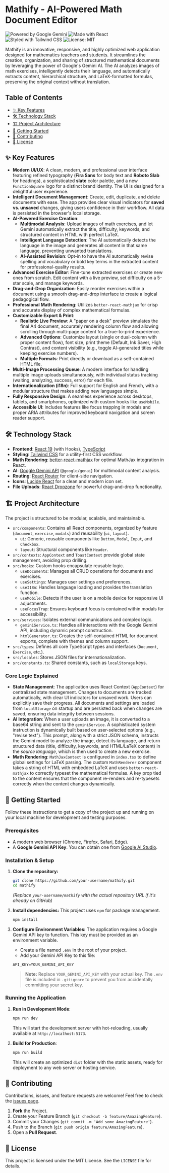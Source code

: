 # Mathify - AI-Powered Math Document Editor

![Powered by Google Gemini](https://img.shields.io/badge/Powered%20by-Google%20Gemini-4285F4?logo=google-gemini)
![Made with React](https://img.shields.io/badge/Made%20with-React-61DAFB?logo=react)
![Styled with Tailwind CSS](https://img.shields.io/badge/Styled%20with-Tailwind%20CSS-38B2AC?logo=tailwind-css)
![License: MIT](https://img.shields.io/badge/License-MIT-yellow.svg)

Mathify is an innovative, responsive, and highly optimized web application designed for mathematics teachers and students. It streamlines the creation, organization, and sharing of structured mathematical documents by leveraging the power of Google's Gemini AI. The AI analyzes images of math exercises, intelligently detects their language, and automatically extracts content, hierarchical structure, and LaTeX-formatted formulas, preserving the original context without translation.

<!-- Add a screenshot or GIF of your application here! -->
<!-- ![Mathify App Demo](https://path-to-your/demo.gif) -->

## Table of Contents
- [✨ Key Features](#-key-features)
- [🛠️ Technology Stack](#️-technology-stack)
- [🏗️ Project Architecture](#️-project-architecture)
- [🚀 Getting Started](#-getting-started)
- [🤝 Contributing](#-contributing)
- [📄 License](#-license)

## ✨ Key Features

- **Modern UI/UX**: A clean, modern, and professional user interface featuring refined typography (**Fira Sans** for body text and **Roboto Slab** for headings), a sophisticated **slate** color palette, and a new `FunctionSquare` logo for a distinct brand identity. The UI is designed for a delightful user experience.
- **Intelligent Document Management**: Create, edit, duplicate, and delete documents with ease. The app provides clear visual indicators for **saved vs. unsaved** changes, giving users confidence in their workflow. All data is persisted in the browser's local storage.
- **AI-Powered Exercise Creation**: 
  - **Multimodal Analysis**: Upload images of math exercises, and let Gemini automatically extract the title, difficulty, keywords, and structured content in HTML with perfect LaTeX.
  - **Intelligent Language Detection**: The AI automatically detects the language in the image and generates all content in that same language, preventing unwanted translations.
  - **AI-Assisted Revision**: Opt-in to have the AI automatically revise spelling and vocabulary or bold key terms in the extracted content for professional-quality results.
- **Advanced Exercise Editor**: Fine-tune extracted exercises or create new ones from scratch. Edit content with a live preview, set difficulty on a 5-star scale, and manage keywords.
- **Drag-and-Drop Organization**: Easily reorder exercises within a document using a smooth drag-and-drop interface to create a logical pedagogical flow.
- **Professional Math Rendering**: Utilizes `better-react-mathjax` for crisp and accurate display of complex mathematical formulas.
- **Customizable Export & Print**: 
    - **Realistic Live Preview**: A "paper on a desk" preview simulates the final A4 document, accurately rendering column flow and allowing scrolling through multi-page content for a true-to-print experience.
    - **Advanced Options**: Customize layout (single or dual-column with proper content flow), font size, print theme (Default, Ink Saver, High Contrast), and content visibility (e.g., toggle AI-generated titles while keeping exercise numbers).
    - **Multiple Formats**: Print directly or download as a self-contained HTML file.
- **Multi-Image Processing Queue**: A modern interface for handling multiple image uploads simultaneously, with individual status tracking (waiting, analyzing, success, error) for each file.
- **Internationalization (i18n)**: Full support for English and French, with a modular structure that makes adding new languages simple.
- **Fully Responsive Design**: A seamless experience across desktops, tablets, and smartphones, optimized with custom hooks like `useMobile`.
- **Accessible UI**: Includes features like focus trapping in modals and proper ARIA attributes for improved keyboard navigation and screen reader support.

## 🛠️ Technology Stack

- **Frontend**: [React 19](https://react.dev/) (with Hooks), [TypeScript](https://www.typescriptlang.org/)
- **Styling**: [Tailwind CSS](https://tailwindcss.com/) for a utility-first CSS workflow.
- **Math Rendering**: [better-react-mathjax](https://github.com/fast-reflexes/better-react-mathjax) for optimal MathJax integration in React.
- **AI**: [Google Gemini API](https://ai.google.dev/) (`@google/genai`) for multimodal content analysis.
- **Routing**: [React Router](https://reactrouter.com/) for client-side navigation.
- **Icons**: [Lucide React](https://lucide.dev/) for a clean and modern icon set.
- **File Uploads**: [React Dropzone](https://react-dropzone.js.org/) for powerful drag-and-drop functionality.

## 🏗️ Project Architecture

The project is structured to be modular, scalable, and maintainable.

- `src/components`: Contains all React components, organized by feature (`document`, `exercise`, `modals`) and reusability (`ui`, `layout`).
  - `ui`: Generic, reusable components like `Button`, `Modal`, `Input`, and `Checkbox`.
  - `layout`: Structural components like `Header`.
- `src/contexts`: `AppContext` and `ToastContext` provide global state management, avoiding prop drilling.
- `src/hooks`: Custom hooks encapsulate reusable logic.
  - `useDocuments`: Manages all CRUD operations for documents and exercises.
  - `useSettings`: Manages user settings and preferences.
  - `useI18n`: Handles language loading and provides the translation function.
  - `useMobile`: Detects if the user is on a mobile device for responsive UI adjustments.
  - `useFocusTrap`: Ensures keyboard focus is contained within modals for accessibility.
- `src/services`: Isolates external communications and complex logic.
  - `geminiService.ts`: Handles all interactions with the Google Gemini API, including dynamic prompt construction.
  - `htmlGenerator.ts`: Creates the self-contained HTML for document exports, complete with themes and column support.
- `src/types`: Defines all core TypeScript types and interfaces (`Document`, `Exercise`, etc.).
- `src/locales`: Stores JSON files for internationalization.
- `src/constants.ts`: Shared constants, such as `localStorage` keys.

### Core Logic Explained

- **State Management**: The application uses React Context (`AppContext`) for centralized state management. Changes to documents are tracked automatically, with clear UI indicators for unsaved work. Users can explicitly save their progress. All documents and settings are loaded from `localStorage` on startup and are persisted back when changes are saved, ensuring data integrity between sessions.
- **AI Integration**: When a user uploads an image, it is converted to a base64 string and sent to the `geminiService`. A sophisticated system instruction is dynamically built based on user-selected options (e.g., "revise text"). This prompt, along with a strict JSON schema, instructs the Gemini model to analyze the image, detect its language, and return structured data (title, difficulty, keywords, and HTML/LaTeX content) in the *source language*, which is then used to create a new exercise.
- **Math Rendering**: `MathJaxContext` is configured in `index.tsx` to define global settings for LaTeX parsing. The custom `MathRenderer` component takes a string of HTML with embedded LaTeX and uses `better-react-mathjax` to correctly typeset the mathematical formulas. A key prop tied to the content ensures that the component re-renders and re-typesets correctly when the content changes dynamically.

## 🚀 Getting Started

Follow these instructions to get a copy of the project up and running on your local machine for development and testing purposes.

### Prerequisites

- A modern web browser (Chrome, Firefox, Safari, Edge).
- A **Google Gemini API Key**. You can obtain one from [Google AI Studio](https://makersuite.google.com/app/apikey).

### Installation & Setup

1.  **Clone the repository:**
    ```bash
    git clone https://github.com/your-username/mathify.git
    cd mathify
    ```
    *(Replace `your-username/mathify` with the actual repository URL if it's already on GitHub)*

2.  **Install dependencies:**
    This project uses `npm` for package management.
    ```bash
    npm install
    ```

3.  **Configure Environment Variables:**
    The application requires a Google Gemini API key to function. This key must be provided as an environment variable.
    - Create a file named `.env` in the root of your project.
    - Add your Gemini API Key to this file:
    ```
    API_KEY=YOUR_GEMINI_API_KEY
    ```
    > **Note:** Replace `YOUR_GEMINI_API_KEY` with your actual key. The `.env` file is included in `.gitignore` to prevent you from accidentally committing your secret key.

### Running the Application

1.  **Run in Development Mode**:
    ```bash
    npm run dev
    ```
    This will start the development server with hot-reloading, usually available at `http://localhost:5173`.

2.  **Build for Production**:
    ```bash
    npm run build
    ```
    This will create an optimized `dist` folder with the static assets, ready for deployment to any web server or hosting service.

## 🤝 Contributing

Contributions, issues, and feature requests are welcome! Feel free to check the [issues page](https://github.com/your-username/mathify/issues).

1.  **Fork** the Project.
2.  Create your Feature Branch (`git checkout -b feature/AmazingFeature`).
3.  Commit your Changes (`git commit -m 'Add some AmazingFeature'`).
4.  Push to the Branch (`git push origin feature/AmazingFeature`).
5.  Open a **Pull Request**.

## 📄 License

This project is licensed under the MIT License. See the `LICENSE` file for details.
